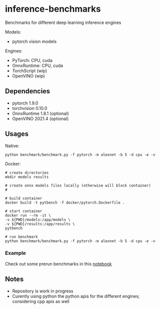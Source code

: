 # inference-benchmarks

Benchmarks for different deep learning inference engines

Models:

- pytorch vision models

Engines:

- PyTorch: CPU, cuda
- OnnxRuntime: CPU, cuda
- TorchScript (wip)
- OpenVINO (wip)


## Dependencies

* pytorch 1.9.0
* torchvision 0.10.0 
* OnnxRuntime 1.8.1 (optional)
* OpenVINO 2021.4 (optional)

## Usages
Native:
```
python benchmark/benchmark.py -f pytorch -m alexnet -b 5 -d cpu -e -v 
```
Docker:
```
# create directories
mkdir models results

# create onnx models files locally (otherwise will block container)
#

# build container
docker build -t pytbench -f docker/pytorch.Dockerfile .

# start container
docker run --rm -it \
-v ${PWD}/models:/app/models \
-v ${PWD}/results:/app/results \
pytbench

# run benchmark
python benchmark/benchmark.py -f pytorch -m alexnet -b 5 -d cpu -e -v
```

### Example

Check out some prerun benchmarks in this [notebook](notebooks/benchmark.ipynb)

## Notes

* Repository is work in progress
* Curently using python the python apis for the different engines; considering cpp apis as well
